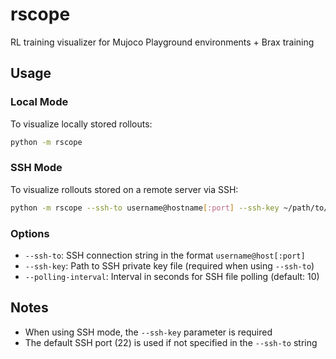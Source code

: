 # rscope
RL training visualizer for Mujoco Playground environments + Brax training

## Usage

### Local Mode
To visualize locally stored rollouts:
```bash
python -m rscope
```

### SSH Mode
To visualize rollouts stored on a remote server via SSH:
```bash
python -m rscope --ssh-to username@hostname[:port] --ssh-key ~/path/to/private_key
```

### Options
- `--ssh-to`: SSH connection string in the format `username@host[:port]`
- `--ssh-key`: Path to SSH private key file (required when using `--ssh-to`)
- `--polling-interval`: Interval in seconds for SSH file polling (default: 10)

## Notes
- When using SSH mode, the `--ssh-key` parameter is required
- The default SSH port (22) is used if not specified in the `--ssh-to` string
